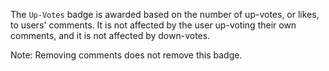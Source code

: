 The `Up-Votes` badge is awarded based on the number of up-votes, or likes, to users' comments. It is not affected by the user up-voting their own comments, and it is not affected
by down-votes.

Note: Removing comments does not remove this badge.
